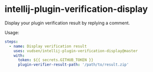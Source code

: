# intellij-plugin-verification-display

Display your plugin verification result by replying a comment.

Usage:

```yaml
steps:
  - name: Display verification result
    uses: vudsen/intellij-plugin-verification-display@master
    with:
      token: ${{ secrets.GITHUB_TOKEN }}
      plugin-verifier-result-path: '/path/to/result.zip'   
```